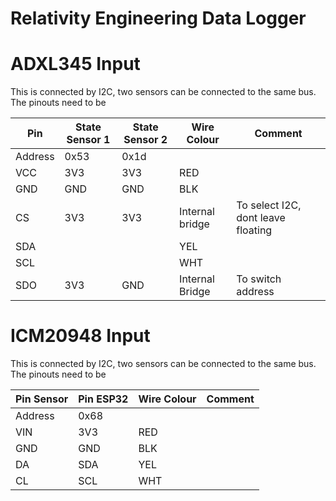 # Relativity Engineering Data Logger

# ADXL345 Input
This is connected by I2C, two sensors can be connected to the same bus.
The pinouts need to be

| Pin | State Sensor 1| State Sensor 2 | Wire Colour| Comment|
| --------------- | --------------- | ------------ |------------|--------------------|
|Address |0x53|0x1d|||
| VCC | 3V3 | 3V3 |RED||
| GND | GND | GND |BLK||
|CS|3V3|3V3| Internal bridge | To select I2C, dont leave floating|
|SDA|||YEL||
|SCL|||WHT||
|SDO|3V3|GND|Internal Bridge|To switch address|

# ICM20948 Input
This is connected by I2C, two sensors can be connected to the same bus.
The pinouts need to be

| Pin Sensor| Pin ESP32 | Wire Colour| Comment|
| --------------- | --------------- | ------------ |------------|
|Address |0x68|||
| VIN | 3V3 |RED|
| GND | GND |BLK|
|DA|SDA|YEL|
|CL|SCL|WHT|
